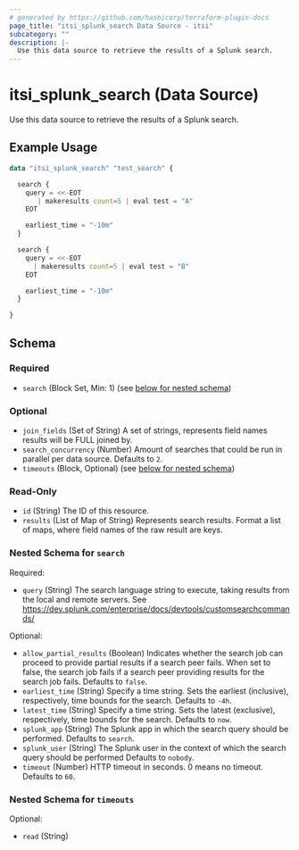 ```yaml
---
# generated by https://github.com/hashicorp/terraform-plugin-docs
page_title: "itsi_splunk_search Data Source - itsi"
subcategory: ""
description: |-
  Use this data source to retrieve the results of a Splunk search.
---
```


# itsi_splunk_search (Data Source)

Use this data source to retrieve the results of a Splunk search.

## Example Usage

```terraform
data "itsi_splunk_search" "test_search" {

  search {
    query = <<-EOT
       | makeresults count=5 | eval test = "A"
    EOT

    earliest_time = "-10m"
  }

  search {
    query = <<-EOT
      | makeresults count=5 | eval test = "B"
    EOT

    earliest_time = "-10m"
  }

}
```

<!-- schema generated by tfplugindocs -->
## Schema

### Required

- `search` (Block Set, Min: 1) (see [below for nested schema](#nestedblock--search))

### Optional

- `join_fields` (Set of String) A set of strings, represents field names results will be FULL joined by.
- `search_concurrency` (Number) Amount of searches that could be run in parallel per data source. Defaults to `2`.
- `timeouts` (Block, Optional) (see [below for nested schema](#nestedblock--timeouts))

### Read-Only

- `id` (String) The ID of this resource.
- `results` (List of Map of String) Represents search results. Format a list of maps, where field names of the raw result are keys.

<a id="nestedblock--search"></a>
### Nested Schema for `search`

Required:

- `query` (String) The search language string to execute, taking results from the local and remote servers. See https://dev.splunk.com/enterprise/docs/devtools/customsearchcommands/

Optional:

- `allow_partial_results` (Boolean) Indicates whether the search job can proceed to provide partial results if a search peer fails. When set to false, the search job fails if a search peer providing results for the search job fails. Defaults to `false`.
- `earliest_time` (String) Specify a time string. Sets the earliest (inclusive), respectively, time bounds for the search. Defaults to `-4h`.
- `latest_time` (String) Specify a time string. Sets the latest (exclusive), respectively, time bounds for the search. Defaults to `now`.
- `splunk_app` (String) The Splunk app in which the search query should be performed. Defaults to `search`.
- `splunk_user` (String) The Splunk user in the context of which the search query should be performed Defaults to `nobody`.
- `timeout` (Number) HTTP timeout in seconds. 0 means no timeout. Defaults to `60`.


<a id="nestedblock--timeouts"></a>
### Nested Schema for `timeouts`

Optional:

- `read` (String)


